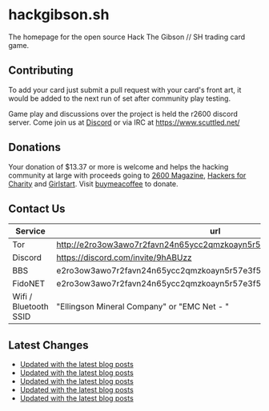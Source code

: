 # hackgibson.sh
The homepage for the open source Hack The Gibson // SH trading card game.


## Contributing

To add your card just submit a pull request with your card's front art, it would be added to the next run of set after community play testing.

Game play and discussions over the project is held the r2600 discord server. Come join us at [Discord](https://discord.com/invite/9hABUzz) or via IRC at https://www.scuttled.net/


## Donations

Your donation of $13.37 or more is welcome and helps the hacking community at large with proceeds going to [2600 Magazine](https://2600.com/), [Hackers for Charity](https://hackersforcharity.org) and [Girlstart](https://girlstart.org).  Visit [buymeacoffee](https://www.buymeacoffee.com/hackgibson.sh) to donate.


## Contact Us

Service | url
-|-
Tor | http://e2ro3ow3awo7r2favn24n65ycc2qmzkoayn5r57e3f56nvjwdcgg32ad.onion
Discord | https://discord.com/invite/9hABUzz
BBS | e2ro3ow3awo7r2favn24n65ycc2qmzkoayn5r57e3f56nvjwdcgg32ad.onion:23
FidoNET | e2ro3ow3awo7r2favn24n65ycc2qmzkoayn5r57e3f56nvjwdcgg32ad.onion:24554
Wifi / Bluetooth SSID | "Ellingson Mineral Company" or "EMC Net - <fidonet address>"

## Latest Changes
<!-- BLOG-POST-LIST:START -->
- [Updated with the latest blog posts](https://github.com/DFW2600/hackgibson.sh/commit/c0f89ee5de6589a4ccbb2cda488bf41d2a46274d)
- [Updated with the latest blog posts](https://github.com/DFW2600/hackgibson.sh/commit/5b674a03d8e5ec765d9113a7b7a906384f79783a)
- [Updated with the latest blog posts](https://github.com/DFW2600/hackgibson.sh/commit/bfd3d8091f6b0ad8eabdca39add2ee43d7266566)
- [Updated with the latest blog posts](https://github.com/DFW2600/hackgibson.sh/commit/76ba441d867ceff96fcb49462cafc2e1f044945d)
- [Updated with the latest blog posts](https://github.com/DFW2600/hackgibson.sh/commit/34a7a3ec38912e7fe03f323f19fac831032f67af)
<!-- BLOG-POST-LIST:END -->

